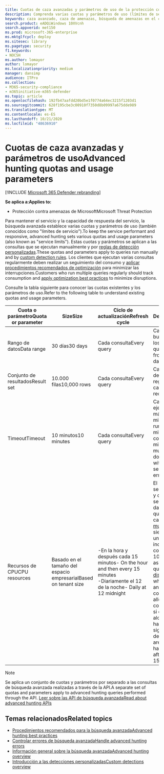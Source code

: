 ```yaml
---
title: Cuotas de caza avanzadas y parámetros de uso de la protección contra amenazas de Microsoft
description: Comprenda varias cuotas y parámetros de uso (límites de servicio) que mantendrán el servicio de búsqueda avanzada receptivo
keywords: caza avanzado, caza de amenazas, búsqueda de amenazas en el ciberespacio, protección contra amenazas de Microsoft, Microsoft 365, MTP, M365, búsqueda, consulta, telemetría, esquema, kusto, límite de CPU, límite de consulta, recursos, resultados máximos, cuota, parámetros, asignación
search.product: eADQiWindows 10XVcnh
search.appverid: met150
ms.prod: microsoft-365-enterprise
ms.mktglfcycl: deploy
ms.sitesec: library
ms.pagetype: security
f1.keywords:
- NOCSH
ms.author: lomayor
author: lomayor
ms.localizationpriority: medium
manager: dansimp
audience: ITPro
ms.collection:
- M365-security-compliance
- m365initiative-m365-defender
ms.topic: article
ms.openlocfilehash: 192fb47aafdd20bd5e1f0774a64ec3215f1203d1
ms.sourcegitcommit: 628f195cbe3c00910f7350d8b09997a675dde989
ms.translationtype: MT
ms.contentlocale: es-ES
ms.lasthandoff: 10/21/2020
ms.locfileid: "48636910"
---
```

# <a name="advanced-hunting-quotas-and-usage-parameters"></a><span data-ttu-id="e89b5-104">Cuotas de caza avanzadas y parámetros de uso</span><span class="sxs-lookup"><span data-stu-id="e89b5-104">Advanced hunting quotas and usage parameters</span></span>

[!INCLUDE [Microsoft 365 Defender rebranding](../includes/microsoft-defender.md)]


<span data-ttu-id="e89b5-105">**Se aplica a:**</span><span class="sxs-lookup"><span data-stu-id="e89b5-105">**Applies to:**</span></span>
- <span data-ttu-id="e89b5-106">Protección contra amenazas de Microsoft</span><span class="sxs-lookup"><span data-stu-id="e89b5-106">Microsoft Threat Protection</span></span>

<span data-ttu-id="e89b5-107">Para mantener el servicio y la capacidad de respuesta del servicio, la búsqueda avanzada establece varias cuotas y parámetros de uso (también conocidos como "límites de servicio").</span><span class="sxs-lookup"><span data-stu-id="e89b5-107">To keep the service performant and responsive, advanced hunting sets various quotas and usage parameters (also known as "service limits").</span></span> <span data-ttu-id="e89b5-108">Estas cuotas y parámetros se aplican a las consultas que se ejecutan manualmente y por [reglas de detección personalizadas](custom-detection-rules.md).</span><span class="sxs-lookup"><span data-stu-id="e89b5-108">These quotas and parameters apply to queries run manually and by [custom detection rules](custom-detection-rules.md).</span></span> <span data-ttu-id="e89b5-109">Los clientes que ejecutan varias consultas regularmente deben realizar un seguimiento del consumo y [aplicar procedimientos recomendados de optimización](advanced-hunting-best-practices.md) para minimizar las interrupciones.</span><span class="sxs-lookup"><span data-stu-id="e89b5-109">Customers who run multiple queries regularly should track consumption and [apply optimization best practices](advanced-hunting-best-practices.md) to minimize disruptions.</span></span>

<span data-ttu-id="e89b5-110">Consulte la tabla siguiente para conocer las cuotas existentes y los parámetros de uso.</span><span class="sxs-lookup"><span data-stu-id="e89b5-110">Refer to the following table to understand existing quotas and usage parameters.</span></span>

| <span data-ttu-id="e89b5-111">Cuota o parámetro</span><span class="sxs-lookup"><span data-stu-id="e89b5-111">Quota or parameter</span></span> | <span data-ttu-id="e89b5-112">Size</span><span class="sxs-lookup"><span data-stu-id="e89b5-112">Size</span></span> | <span data-ttu-id="e89b5-113">Ciclo de actualización</span><span class="sxs-lookup"><span data-stu-id="e89b5-113">Refresh cycle</span></span> | <span data-ttu-id="e89b5-114">Descripción</span><span class="sxs-lookup"><span data-stu-id="e89b5-114">Description</span></span> |
|--|--|--|--|
| <span data-ttu-id="e89b5-115">Rango de datos</span><span class="sxs-lookup"><span data-stu-id="e89b5-115">Data range</span></span> | <span data-ttu-id="e89b5-116">30 días</span><span class="sxs-lookup"><span data-stu-id="e89b5-116">30 days</span></span> | <span data-ttu-id="e89b5-117">Cada consulta</span><span class="sxs-lookup"><span data-stu-id="e89b5-117">Every query</span></span> | <span data-ttu-id="e89b5-118">Cada consulta puede buscar datos de hasta los últimos 30 días.</span><span class="sxs-lookup"><span data-stu-id="e89b5-118">Each query can look up data from up to the past 30 days.</span></span> |
| <span data-ttu-id="e89b5-119">Conjunto de resultados</span><span class="sxs-lookup"><span data-stu-id="e89b5-119">Result set</span></span> | <span data-ttu-id="e89b5-120">10.000 filas</span><span class="sxs-lookup"><span data-stu-id="e89b5-120">10,000 rows</span></span> | <span data-ttu-id="e89b5-121">Cada consulta</span><span class="sxs-lookup"><span data-stu-id="e89b5-121">Every query</span></span> | <span data-ttu-id="e89b5-122">Cada consulta puede devolver hasta 10.000 registros.</span><span class="sxs-lookup"><span data-stu-id="e89b5-122">Each query can return up to 10,000 records.</span></span> |
| <span data-ttu-id="e89b5-123">Timeout</span><span class="sxs-lookup"><span data-stu-id="e89b5-123">Timeout</span></span> | <span data-ttu-id="e89b5-124">10 minutos</span><span class="sxs-lookup"><span data-stu-id="e89b5-124">10 minutes</span></span> | <span data-ttu-id="e89b5-125">Cada consulta</span><span class="sxs-lookup"><span data-stu-id="e89b5-125">Every query</span></span> | <span data-ttu-id="e89b5-126">Cada consulta puede ejecutarse durante un máximo de 10 minutos.</span><span class="sxs-lookup"><span data-stu-id="e89b5-126">Each query can run for up to 10 minutes.</span></span> <span data-ttu-id="e89b5-127">Si no se completa en 10 minutos, el servicio muestra un error.</span><span class="sxs-lookup"><span data-stu-id="e89b5-127">If it does not complete within 10 minutes, the service displays an error.</span></span>
| <span data-ttu-id="e89b5-128">Recursos de CPU</span><span class="sxs-lookup"><span data-stu-id="e89b5-128">CPU resources</span></span> | <span data-ttu-id="e89b5-129">Basado en el tamaño del espacio empresarial</span><span class="sxs-lookup"><span data-stu-id="e89b5-129">Based on tenant size</span></span> | <span data-ttu-id="e89b5-130">-En la hora y después cada 15 minutos</span><span class="sxs-lookup"><span data-stu-id="e89b5-130">- On the hour and then every 15 minutes</span></span><br><span data-ttu-id="e89b5-131">-Diariamente el 12 de la noche</span><span class="sxs-lookup"><span data-stu-id="e89b5-131">- Daily at 12 midnight</span></span> | <span data-ttu-id="e89b5-132">El servicio exige por separado la cuota diaria y de 15 minutos.</span><span class="sxs-lookup"><span data-stu-id="e89b5-132">The service enforces the daily and the 15-minute quota separately.</span></span> <span data-ttu-id="e89b5-133">Para cada cuota, el [portal muestra un error](advanced-hunting-errors.md) siempre que se ejecuta una consulta y el inquilino se ha consumido más del 10% de los recursos asignados.</span><span class="sxs-lookup"><span data-stu-id="e89b5-133">For each quota, the [portal displays an error](advanced-hunting-errors.md) whenever a query runs and the tenant has consumed over 10% of allocated resources.</span></span> <span data-ttu-id="e89b5-134">Las consultas se bloquean si el inquilino ha alcanzado el 100% hasta después del siguiente ciclo diario o de 15 minutos.</span><span class="sxs-lookup"><span data-stu-id="e89b5-134">Queries are blocked if the tenant has reached 100% until after the next daily or 15-minute cycle.</span></span> |

>[!NOTE] 
><span data-ttu-id="e89b5-135">Se aplica un conjunto de cuotas y parámetros por separado a las consultas de búsqueda avanzada realizadas a través de la API.</span><span class="sxs-lookup"><span data-stu-id="e89b5-135">A separate set of quotas and parameters apply to advanced hunting queries performed through the API.</span></span> [<span data-ttu-id="e89b5-136">Leer sobre las API de búsqueda avanzada</span><span class="sxs-lookup"><span data-stu-id="e89b5-136">Read about advanced hunting APIs</span></span>](https://docs.microsoft.com/microsoft-365/security/mtp/api-advanced-hunting)

## <a name="related-topics"></a><span data-ttu-id="e89b5-137">Temas relacionados</span><span class="sxs-lookup"><span data-stu-id="e89b5-137">Related topics</span></span>

- [<span data-ttu-id="e89b5-138">Procedimientos recomendados para la búsqueda avanzada</span><span class="sxs-lookup"><span data-stu-id="e89b5-138">Advanced hunting best practices</span></span>](advanced-hunting-best-practices.md)
- [<span data-ttu-id="e89b5-139">Controlar errores de búsqueda avanzada</span><span class="sxs-lookup"><span data-stu-id="e89b5-139">Handle advanced hunting errors</span></span>](advanced-hunting-errors.md)
- [<span data-ttu-id="e89b5-140">Información general sobre la búsqueda avanzada</span><span class="sxs-lookup"><span data-stu-id="e89b5-140">Advanced hunting overview</span></span>](advanced-hunting-overview.md)
- [<span data-ttu-id="e89b5-141">Introducción a las detecciones personalizadas</span><span class="sxs-lookup"><span data-stu-id="e89b5-141">Custom detections overview</span></span>](custom-detections-overview.md)